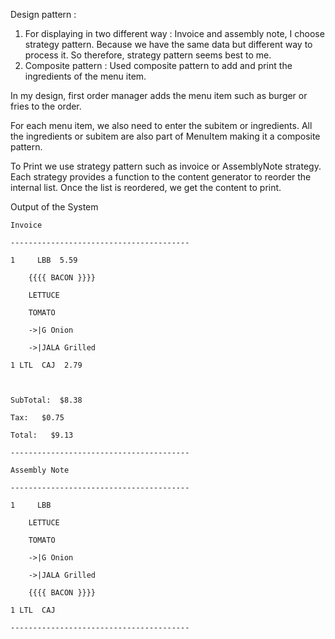 Design pattern :

1. For displaying in two different way  : Invoice and assembly note,  I choose strategy pattern. Because we have the same data but different way to process it. So therefore, strategy pattern seems best to me.
2. Composite pattern : Used composite pattern to add and print the ingredients of the  menu item.

In my design, first order manager adds the menu item such as burger or fries to the order.

For each menu item, we also need to enter the subitem or ingredients. All the ingredients or subitem are also part of MenuItem making it a composite pattern.

To Print we use strategy pattern such as invoice or AssemblyNote strategy. Each strategy provides a function to the content generator to reorder the internal list. Once the list is reordered, we get the content to print.

Output of the System
```
Invoice

----------------------------------------

1     LBB  5.59

    {{{{ BACON }}}}

    LETTUCE

    TOMATO

    ->|G Onion

    ->|JALA Grilled

1 LTL  CAJ  2.79



SubTotal:  $8.38

Tax:   $0.75

Total:   $9.13

----------------------------------------

Assembly Note

----------------------------------------

1     LBB

    LETTUCE

    TOMATO

    ->|G Onion

    ->|JALA Grilled

    {{{{ BACON }}}}

1 LTL  CAJ

----------------------------------------
```
